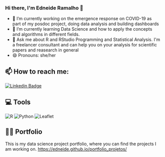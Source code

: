 ### Hi there, I'm Edneide Ramalho 👋
- 🔭 I’m currently working on the emergence response on COVID-19 as part of my posdoc project, doing data analysis and building dashboards
- 🌱 I’m currently learning Data Science and how to apply the concepts and algorithms in different fields.
- 💬 Ask me about R and RStudio Programming and Statistical Analysis. I'm a freelancer consultant and can help you on your analysis for scientific papers and reasearch in general
- 😄 Pronouns: she/her

## 📫 How to reach me: 

[![Linkedin Badge](https://img.shields.io/badge/LinkedIn-0077B5?style=for-the-badge&logo=linkedin&logoColor=white)](https://www.linkedin.com/in/edneide-ramalho-05054ba2/)



## 💻 Tools
![R](https://img.shields.io/badge/r-%23276DC3.svg?style=for-the-badge&logo=r&logoColor=white) ![Python](https://img.shields.io/badge/Python-FFD43B?style=for-the-badge&logo=python&logoColor=darkgreen) ![Leaflet](https://img.shields.io/badge/Leaflet-199900?style=for-the-badge&logo=Leaflet&logoColor=white) 



## 👩‍💻 Portfolio
This is my data science project portfolio, where you can find the projects I am working on. 
https://edneide.github.io/portfolio_projetos/



